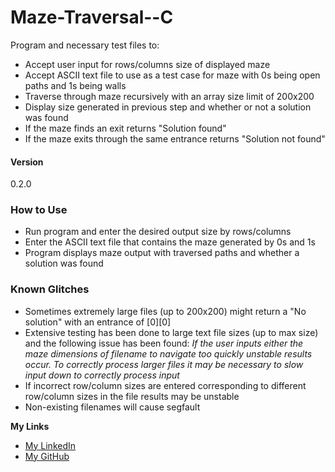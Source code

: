 # Maze-Traversal--C

Program and necessary test files to:
* Accept user input for rows/columns size of displayed maze
* Accept ASCII text file to use as a test case for maze with 0s being open paths and 1s being walls
* Traverse through maze recursively with an array size limit of 200x200
* Display size generated in previous step and whether or not a solution was found
* If the maze finds an exit returns "Solution found" 
* If the maze exits through the same entrance returns "Solution not found"

#### Version
0.2.0

### How to Use
* Run program and enter the desired output size by rows/columns
* Enter the ASCII text file that contains the maze generated by 0s and 1s
* Program displays maze output with traversed paths and whether a solution was found

### Known Glitches
* Sometimes extremely large files (up to 200x200) might return a "No solution" with an entrance of [0][0]
* Extensive testing has been done to large text file sizes (up to max size) and the following issue has been found:
*If the user inputs either the maze dimensions of filename to navigate too quickly unstable results occur.*
*To correctly process larger files it may be necessary to slow input down to correctly process input*
* If incorrect row/column sizes are entered corresponding to different row/column sizes in the file results may be unstable
* Non-existing filenames will cause segfault


**My Links**

- [My LinkedIn](http://linkedin.com/in/dillonmabry)
- [My GitHub](https://github.com/dillonmabry/)

